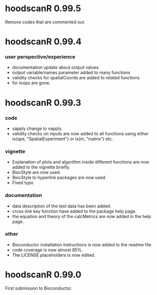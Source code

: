 # hoodscanR 0.99.5

Remove codes that are commented out.

# hoodscanR 0.99.4

### user perspective/experience

- documentation update about output values
- output variable/names parameter added to many functions
- validity checks for spatialCoords are added to related functions
- for loops are gone.

# hoodscanR 0.99.3

### code
- sapply change to vapply.
- validity checks on inputs are now added to all functions 
using either is(spe, "SpatialExperiment") or is(m, "matrix") etc.

### vignette
- Explanation of plots and algorithm inside different 
functions are now added to the vignette briefly.
- BiocStyle are now used.
- BiocStyle to hyperlink packages are now used.
- Fixed typo

### documentation
- data description of the test data has been added.
- cross-link key function have added to the package help page.
- the equation and theory of the calcMetrics are 
now added in the help page.

### other
- Bioconductor installation instructions is now added to the readme file.
- code coverage is now almost 85%.
- The LICENSE placeholders is now edited.

# hoodscanR 0.99.0

First submission to Bioconductor.
